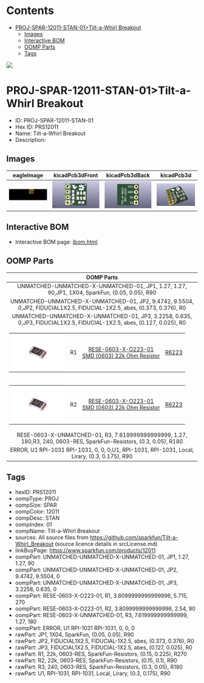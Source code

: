 



Contents
========

* [PROJ-SPAR-12011-STAN-01>Tilt-a-Whirl Breakout](#proj-spar-12011-stan-01tilt-a-whirl-breakout)
	* [Images](#images)
	* [Interactive BOM](#interactive-bom)
	* [OOMP Parts](#oomp-parts)
	* [Tags](#tags)
  
![][im]
# PROJ-SPAR-12011-STAN-01>Tilt-a-Whirl Breakout

- ID: PROJ-SPAR-12011-STAN-01
- Hex ID: PRS12011
- Name: Tilt-a-Whirl Breakout
- Description: 

## Images
  
  

|eagleImage|kicadPcb3dFront|kicadPcb3dBack|kicadPcb3d|
| :---: | :---: | :---: | :---: |
|[![eagleImage](eagleImage_140.png)](eagleImage_600.png)|[![kicadPcb3dFront](kicadPcb3dFront_140.png)](kicadPcb3dFront_600.png)|[![kicadPcb3dBack](kicadPcb3dBack_140.png)](kicadPcb3dBack_600.png)|[![kicadPcb3d](kicadPcb3d_140.png)](kicadPcb3d_600.png)|

## Interactive BOM

- Interactive BOM page: [ibom.html](kicad/bom/ibom.html)

## OOMP Parts
  

|OOMP Parts|
| :---: |
|UNMATCHED-UNMATCHED-X-UNMATCHED-01, JP1, 1.27, 1.27, 90,JP1, 1X04, SparkFun, (0.05, 0.05), R90|
|UNMATCHED-UNMATCHED-X-UNMATCHED-01, JP2, 9.4742, 9.5504, 0,JP2, FIDUCIAL1X2.5, FIDUCIAL-1X2.5, abes, (0.373, 0.376), R0|
|UNMATCHED-UNMATCHED-X-UNMATCHED-01, JP3, 3.2258, 0.635, 0,JP3, FIDUCIAL1X2.5, FIDUCIAL-1X2.5, abes, (0.127, 0.025), R0|
|<table><tr><td>![RESE-0603-X-O223-01](https://raw.githubusercontent.com/oomlout/oomlout_OOMP_parts/main/RESE-0603-X-O223-01/image_140.jpg)</td><td> R1</td><td>[RESE-0603-X-O223-01<br>SMD (0603) 22k Ohm Resistor](https://github.com/oomlout/oomlout_OOMP_parts/tree/main/RESE-0603-X-O223-01/)</td><td>[R6223](https://github.com/oomlout/oomlout_OOMP_parts/tree/main/RESE-0603-X-O223-01/)</td></tr></table>|
|<table><tr><td>![RESE-0603-X-O223-01](https://raw.githubusercontent.com/oomlout/oomlout_OOMP_parts/main/RESE-0603-X-O223-01/image_140.jpg)</td><td> R2</td><td>[RESE-0603-X-O223-01<br>SMD (0603) 22k Ohm Resistor](https://github.com/oomlout/oomlout_OOMP_parts/tree/main/RESE-0603-X-O223-01/)</td><td>[R6223](https://github.com/oomlout/oomlout_OOMP_parts/tree/main/RESE-0603-X-O223-01/)</td></tr></table>|
|RESE-0603-X-UNMATCHED-01, R3, 7.619999999999999, 1.27, 180,R3, 240, 0603-RES, SparkFun-Resistors, (0.3, 0.05), R180|
|ERROR, U1 RPI-1031 RPI-1031, 0, 0, 0,U1, RPI-1031, RPI-1031, Local, Lirary, (0.3, 0.175), R90|

## Tags

- hexID: PRS12011
- oompType: PROJ
- oompSize: SPAR
- oompColor: 12011
- oompDesc: STAN
- oompIndex: 01
- oompName: Tilt-a-Whirl Breakout
- sources: All source files from https://github.com/sparkfun/Tilt-a-Whirl_Breakout (source licence details in srcLicense.md)
- linkBuyPage: https://www.sparkfun.com/products/12011
- oompPart: UNMATCHED-UNMATCHED-X-UNMATCHED-01, JP1, 1.27, 1.27, 90
- oompPart: UNMATCHED-UNMATCHED-X-UNMATCHED-01, JP2, 9.4742, 9.5504, 0
- oompPart: UNMATCHED-UNMATCHED-X-UNMATCHED-01, JP3, 3.2258, 0.635, 0
- oompPart: RESE-0603-X-O223-01, R1, 3.8099999999999996, 5.715, 270
- oompPart: RESE-0603-X-O223-01, R2, 3.8099999999999996, 2.54, 90
- oompPart: RESE-0603-X-UNMATCHED-01, R3, 7.619999999999999, 1.27, 180
- oompPart: ERROR, U1 RPI-1031 RPI-1031, 0, 0, 0
- rawPart: JP1, 1X04, SparkFun, (0.05, 0.05), R90
- rawPart: JP2, FIDUCIAL1X2.5, FIDUCIAL-1X2.5, abes, (0.373, 0.376), R0
- rawPart: JP3, FIDUCIAL1X2.5, FIDUCIAL-1X2.5, abes, (0.127, 0.025), R0
- rawPart: R1, 22k, 0603-RES, SparkFun-Resistors, (0.15, 0.225), R270
- rawPart: R2, 22k, 0603-RES, SparkFun-Resistors, (0.15, 0.1), R90
- rawPart: R3, 240, 0603-RES, SparkFun-Resistors, (0.3, 0.05), R180
- rawPart: U1, RPI-1031, RPI-1031, Local, Lirary, (0.3, 0.175), R90



[im]: kicadPcb3d_450.png
